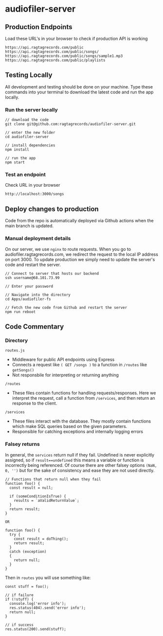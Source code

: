 # audiofiler-server

## Production Endpoints
Load these URL's in your browser to check if production API is working
```
https://api.ragtagrecords.com/public
https://api.ragtagrecords.com/public/songs/
https://api.ragtagrecords.com/public/songs/sample1.mp3
https://api.ragtagrecords.com/public/playlists
```

## Testing Locally

All development and testing should be done on your machine. Type these commands into your terminal to download the latest code and run the app locally.

### Run the server locally
```
// download the code
git clone git@github.com:ragtagrecords/audiofiler-server.git 

// enter the new folder
cd audiofiler-server 

// install dependencies
npm install 

// run the app
npm start
```

### Test an endpoint
Check URL in your browser
```
http://localhost:3000/songs
```

## Deploy changes to production

Code from the repo is automatically deployed via Github actions when the main branch is updated.

### Manual deployment details
On our server, we use `nginx` to route requests. When you go to audiofiler.ragtagrecords.com, we redirect the request to the local IP address on port 3000. To update production we simply need to update the server's code and restart the server.
```
// Connect to server that hosts our backend
ssh username@68.101.73.99

// Enter your password

// Navigate into the directory
cd Apps/audiofiler-fs

// Fetch the new code from Github and restart the server
npm run reboot
```

## Code Commentary

### Directory
`routes.js`
- Middleware for public API endpoints using Express
- Connects a request like `( GET /songs )` to a function in `/routes` like `getSongs()`
- Not responsbile for interpreting or returning anything

`/routes`
- These files contain functions for handling requests/responses. Here we interpret the request, call a function from `/services`, and then return an response to the client.

`/services`
- These files interact with the database. They mostly contain functions which make SQL queries based on the given parameters.
- Responsible for catching exceptions and internally logging errors

### Falsey returns
In general, the `services` return null if they fail. Undefined is never explicitly assigned, so if `result==undefined` this means a variable or function is incorrectly being referenced. Of course there are other falsey options `(NaN, 0, '')` but for the sake of consistency and ease they are not used directly.
```
// Functions that return null when they fail
function foo() {
  const result = null;

  if (someConditionIsTrue) {
    results = `aValidReturnValue`;
  }
  return result;
}

OR 

function foo() {
  try {
    const result = doThing();
    return result;
  }
  catch (exception)
  {
    return null;
  }
}
```

Then in `routes` you will use something like:
```
const stuff = foo();

// if failure
if (!stuff) {
  console.log('error info');
  res.status(404).send('error info');
  return null;
}

// if success
res.status(200).send(stuff);
```


